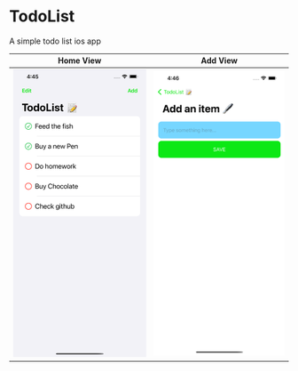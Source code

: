 # TodoList
A simple todo list ios app

| Home View            | Add View |
:-------------------------:|:-------------------------:
![](Screenshots/1.png)  |  ![](Screenshots/2.png)
